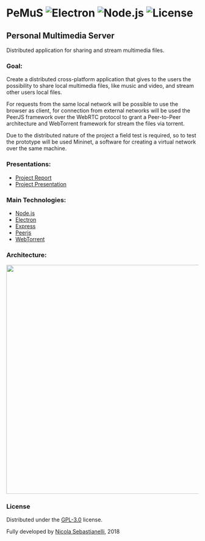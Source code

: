 # PeMuS ![Electron][electron] ![Node.js][node] ![License][license]

## Personal Multimedia Server

Distributed application for sharing and stream multimedia files.


### Goal: 

Create a distributed cross-platform application that gives to the users the possibility to share local multimedia files, like music and video, and stream other users local files.

For requests from the same local network will be possible to use the browser as client, for connection from external networks will be used the PeerJS framework over the WebRTC protocol to grant a Peer-to-Peer architecture and WebTorrent framework for stream the files via torrent.

Due to the distributed nature of the project a field test is required, so to test the prototype will be used Mininet, a software for creating a virtual network over the same machine.

### Presentations:

- [Project Report](Distributed%20Systems%20II%20report.pdf)
- [Project Presentation](Distributed%20Systems%20II%20project.pdf)


### Main Technologies:
- [Node.js](https://nodejs.org/it/)	
- [Electron](https://electronjs.org/)
- [Express](http://expressjs.com/it/)
- [Peerjs](https://github.com/peers/peerjs)
- [WebTorrent](https://webtorrent.io/intro)


### Architecture:

<img src="https://image.ibb.co/m0pXLd/Untitled.png" width="600">

### License

Distributed under the [GPL-3.0](LICENSE) license.

Fully developed by [Nicola Sebastianelli](https://www.linkedin.com/in/nicolasebastianelli/), 2018

[electron]: https://img.shields.io/badge/Electron-v1.7.9-blue.svg
[node]: https://img.shields.io/badge/Node.js-v8.9.1-brightgreen.svg
[license]: https://img.shields.io/badge/License-GPL--3.0-red.svg


